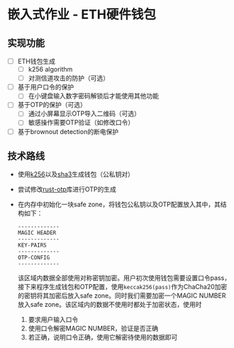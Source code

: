 # 嵌入式作业 - ETH硬件钱包

## 实现功能

- [ ] ETH钱包生成
  - [ ] k256 algorithm
  - [ ] 对测信道攻击的防护（可选）
- [ ] 基于用户口令的保护
  - [ ] 在小键盘输入数字密码解锁后才能使用其他功能
- [ ] 基于OTP的保护（可选）
  - [ ] 通过小屏幕显示OTP导入二维码（可选）
  - [ ] 敏感操作需要OTP验证（如修改口令）
- [ ] 基于brownout detection的断电保护

## 技术路线

- 使用[k256](https://docs.rs/k256/latest/k256/)以及[sha3](https://docs.rs/sha3/latest/sha3/)生成钱包（公私钥对）
- 尝试修改[rust-otp](https://github.com/TimDumol/rust-otp)库进行OTP的生成
- 在内存中初始化一块safe zone，将钱包公私钥以及OTP配置放入其中，其结构如下：
  
  ```
  -------------
  MAGIC HEADER
  -------------
  KEY-PAIRS
  -------------
  OTP-CONFIG
  -------------
  ```

  该区域内数据全部使用对称密钥加密。用户初次使用钱包需要设置口令pass，接下来程序生成钱包和OTP配置，使用`keccak256(pass)`作为ChaCha20加密的密钥将其加密后放入safe zone。同时我们需要加密一个MAGIC NUMBER放入safe zone。该区域内的数据不使用时都处于加密状态，使用时

  1. 要求用户输入口令
  2. 使用口令解密MAGIC NUMBER，验证是否正确
  3. 若正确，说明口令正确，使用它解密待使用的数据即可
